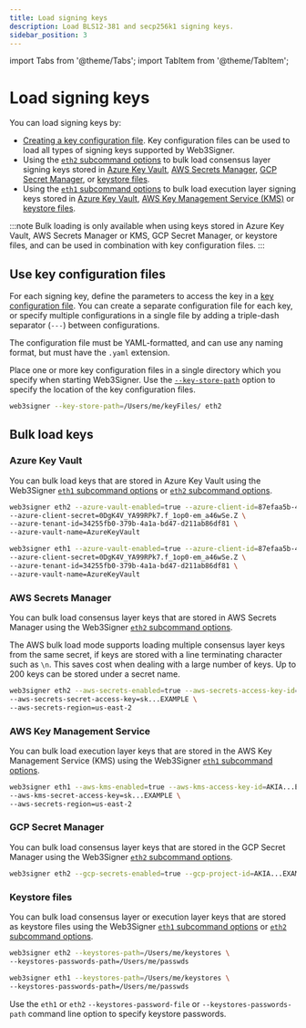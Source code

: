 ```yaml
---
title: Load signing keys
description: Load BLS12-381 and secp256k1 signing keys.
sidebar_position: 3
---
```

import Tabs from '@theme/Tabs';
import TabItem from '@theme/TabItem';

# Load signing keys

You can load signing keys by:

- [Creating a key configuration file]. Key configuration files can be used to load all types of signing keys supported by Web3Signer.
- Using the [`eth2` subcommand options](../reference/cli/subcommands.md#eth2) to bulk load consensus
  layer signing keys stored in [Azure Key Vault](#azure-key-vault), [AWS Secrets Manager](#aws-secrets-manager), [GCP Secret Manager](#gcp-secret-manager),
  or [keystore files](#keystore-files).
- Using the [`eth1` subcommand options](../reference/cli/subcommands.md#eth1) to bulk load execution
  layer signing keys stored in [Azure Key Vault](#azure-key-vault), [AWS Key Management Service (KMS)](#bulk-load-keys)
  or [keystore files](#keystore-files).

:::note
Bulk loading is only available when using keys stored in Azure Key Vault, AWS Secrets Manager or KMS, GCP Secret Manager, 
or keystore files, and can be used in combination with key configuration files.
:::

## Use key configuration files

For each signing key, define the parameters to access the key in a [key configuration file].
You can create a separate configuration file for each key, or specify multiple configurations in a
single file by adding a triple-dash separator (`---`) between configurations.

The configuration file must be YAML-formatted, and can use any naming format, but must have the `.yaml` extension.

Place one or more key configuration files in a single directory which you specify when starting Web3Signer.
Use the [`--key-store-path`](../reference/cli/options.md#key-store-path) option to specify the
location of the key configuration files.

```bash
web3signer --key-store-path=/Users/me/keyFiles/ eth2
```

## Bulk load keys

### Azure Key Vault

You can bulk load keys that are stored in Azure Key Vault using the Web3Signer
[`eth1` subcommand options](../reference/cli/subcommands.md#eth1) or
[`eth2` subcommand options](../reference/cli/subcommands.md#eth2).

<Tabs>

  <TabItem value="Consensus layer client" label="Consensus layer client" default>

```bash
web3signer eth2 --azure-vault-enabled=true --azure-client-id=87efaa5b-4029-4b54-98bb2e2e8a11 \
--azure-client-secret=0DgK4V_YA99RPk7.f_1op0-em_a46wSe.Z \
--azure-tenant-id=34255fb0-379b-4a1a-bd47-d211ab86df81 \
--azure-vault-name=AzureKeyVault
```

  </TabItem>
  <TabItem value="Execution layer client" label="Execution layer client" >

```bash
web3signer eth1 --azure-vault-enabled=true --azure-client-id=87efaa5b-4029-4b54-98bb2e2e8a11 \
--azure-client-secret=0DgK4V_YA99RPk7.f_1op0-em_a46wSe.Z \
--azure-tenant-id=34255fb0-379b-4a1a-bd47-d211ab86df81 \
--azure-vault-name=AzureKeyVault
```

  </TabItem>
</Tabs>

### AWS Secrets Manager

You can bulk load consensus layer keys that are stored in AWS Secrets Manager using the Web3Signer
[`eth2` subcommand options](../reference/cli/subcommands.md#eth2).

The AWS bulk load mode supports loading multiple consensus layer keys from the same secret, if keys
are stored with a line terminating character such as `\n`.
This saves cost when dealing with a large number of keys.
Up to 200 keys can be stored under a secret name.

```bash
web3signer eth2 --aws-secrets-enabled=true --aws-secrets-access-key-id=AKIA...EXAMPLE \
--aws-secrets-secret-access-key=sk...EXAMPLE \
--aws-secrets-region=us-east-2
```

### AWS Key Management Service

You can bulk load execution layer keys that are stored in the AWS Key Management Service (KMS) using
the Web3Signer [`eth1` subcommand options](../reference/cli/subcommands.md#eth1).

```bash 
web3signer eth1 --aws-kms-enabled=true --aws-kms-access-key-id=AKIA...EXAMPLE \
--aws-kms-secret-access-key=sk...EXAMPLE \
--aws-secrets-region=us-east-2
```

### GCP Secret Manager

You can bulk load consensus layer keys that are stored in the GCP Secret Manager using 
the Web3Signer [`eth2` subcommand options](../reference/cli/subcommands.md#eth2). 

```bash 
web3signer eth2 --gcp-secrets-enabled=true --gcp-project-id=AKIA...EXAMPLE
```

### Keystore files

You can bulk load consensus layer or execution layer keys that are stored as keystore files using the Web3Signer
[`eth1` subcommand options](../reference/cli/subcommands.md#eth1) or
[`eth2` subcommand options](../reference/cli/subcommands.md#eth2).

<Tabs>

  <TabItem value="Consensus layer client" label="Consensus layer client" default>

```bash
web3signer eth2 --keystores-path=/Users/me/keystores \
--keystores-passwords-path=/Users/me/passwds
```

  </TabItem>
  <TabItem value="Execution layer client" label="Execution layer client" >

```bash
web3signer eth1 --keystores-path=/Users/me/keystores \
--keystores-passwords-path=/Users/me/passwds
```

  </TabItem>
</Tabs>

Use the `eth1` or `eth2` `--keystores-password-file` or `--keystores-passwords-path` command line option to specify
keystore passwords.

<!-- Link -->

[key configuration file]: ../reference/key-config-file-params.md
[Creating a key configuration file]: #use-key-configuration-files